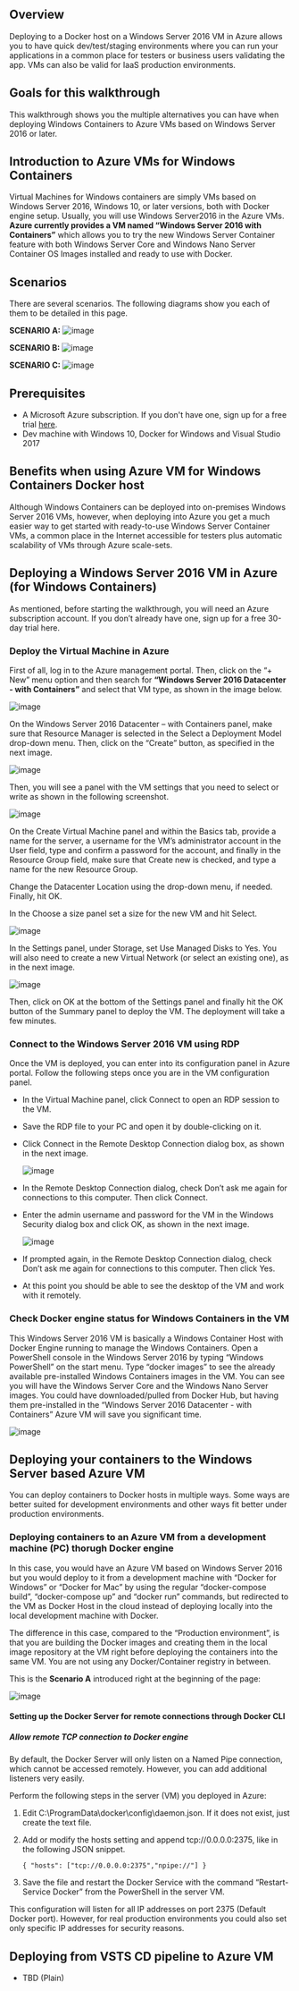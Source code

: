 ##  Overview
Deploying to a Docker host on a Windows Server 2016 VM in Azure allows you to have quick dev/test/staging environments where you can run your applications in a common place for testers or business users validating the app. VMs can also be valid for IaaS production environments.

##  Goals for this walkthrough
This walkthrough shows you the multiple alternatives you can have when deploying Windows Containers to Azure VMs based on Windows Server 2016 or later.

## Introduction to Azure VMs for Windows Containers
Virtual Machines for Windows containers are simply VMs based on Windows Server 2016, Windows 10, or later versions, both with Docker engine setup. Usually, you will use Windows Server2016 in the Azure VMs.
**Azure currently provides a VM named “Windows Server 2016 with Containers”** which allows you to try the new Windows Server Container feature with both Windows Server Core and Windows Nano Server Container OS Images installed and ready to use with Docker.

##  Scenarios
There are several scenarios. The following diagrams show you each of them to be detailed in this page.

**SCENARIO A:**
![image](https://user-images.githubusercontent.com/1712635/30402751-b976ac40-9893-11e7-9666-de94de842d31.png)

**SCENARIO B:**
![image](https://user-images.githubusercontent.com/1712635/30402804-d62632a2-9893-11e7-817a-f9f616cdf380.png)

**SCENARIO C:**
![image](https://user-images.githubusercontent.com/1712635/30403848-692350f4-9898-11e7-881a-e302f7fc7385.png)

## Prerequisites
- A Microsoft Azure subscription. If you don't have one, sign up for a free trial [here](https://azure.microsoft.com/en-us/free/).
- Dev machine with Windows 10, Docker for Windows and Visual Studio 2017

## Benefits when using Azure VM for Windows Containers Docker host
Although Windows Containers can be deployed into on-premises Windows Server 2016 VMs, however, when deploying into Azure you get a much easier way to get started with ready-to-use Windows Server Container VMs, a common place in the Internet accessible for testers plus automatic scalability of VMs through Azure scale-sets.

## Deploying a Windows Server 2016 VM in Azure (for Windows Containers)

As mentioned, before starting the walkthrough, you will need an Azure subscription account. If you don’t already have one, sign up for a free 30-day trial here.

### Deploy the Virtual Machine in Azure
First of all, log in to the Azure management portal. Then, click on the “+ New” menu option and then search for **“Windows Server 2016 Datacenter - with Containers”** and select that VM type, as shown in the image below.

![image](https://user-images.githubusercontent.com/1712635/30406957-3215bc20-98aa-11e7-8602-5cdae6f7e523.png)

On the Windows Server 2016 Datacenter – with Containers panel, make sure that Resource Manager is selected in the Select a Deployment Model drop-down menu. Then, click on the “Create” button, as specified in the next image.

![image](https://user-images.githubusercontent.com/1712635/30406974-5238cc04-98aa-11e7-9bdb-0a3be3a9e0af.png)

Then, you will see a panel with the VM settings that you need to select or write as shown in the following screenshot.

![image](https://user-images.githubusercontent.com/1712635/30406999-6d125cc0-98aa-11e7-8681-a6c90a77d6a9.png)

On the Create Virtual Machine panel and within the Basics tab, provide a name for the server, a username for the VM’s administrator account in the User field, type and confirm a password for the account, and finally in the Resource Group field, make sure that Create new is checked, and type a name for the new Resource Group.

Change the Datacenter Location using the drop-down menu, if needed. Finally, hit OK.

In the Choose a size panel set a size for the new VM and hit Select. 

![image](https://user-images.githubusercontent.com/1712635/30407011-8a275db0-98aa-11e7-9b49-8300f1a43464.png)

In the Settings panel, under Storage, set Use Managed Disks to Yes. 
You will also need to create a new Virtual Network (or select an existing one), as in the next image.

![image](https://user-images.githubusercontent.com/1712635/30407029-ab66a8d2-98aa-11e7-8e5a-c1ced1834745.png)

Then, click on OK at the bottom of the Settings panel and finally hit the OK button of the Summary panel to deploy the VM.
The deployment will take a few minutes.

### Connect to the Windows Server 2016 VM using RDP
Once the VM is deployed, you can enter into its configuration panel in Azure portal. Follow the following steps once you are in the VM configuration panel.

- In the Virtual Machine panel, click Connect to open an RDP session to the VM.
- Save the RDP file to your PC and open it by double-clicking on it.
- Click Connect in the Remote Desktop Connection dialog box, as shown in the next image.

    ![image](https://user-images.githubusercontent.com/1712635/30407087-13c69e14-98ab-11e7-991d-b19198602e74.png)

- In the Remote Desktop Connection dialog, check Don’t ask me again for connections to this computer. Then click Connect.
- Enter the admin username and password for the VM in the Windows Security dialog box and click OK, as shown in the next image.

    ![image](https://user-images.githubusercontent.com/1712635/30407156-6d860890-98ab-11e7-9083-8fd33209efcd.png)

- If prompted again, in the Remote Desktop Connection dialog, check Don’t ask me again for connections to this computer. Then click Yes.
- At this point you should be able to see the desktop of the VM and work with it remotely.

### Check Docker engine status for Windows Containers in the VM
This Windows Server 2016 VM is basically a Windows Container Host with Docker Engine running to manage the Windows Containers.
Open a PowerShell console in the Windows Server 2016 by typing “Windows PowerShell” on the start menu.
Type “docker images” to see the already available pre-installed Windows Containers images in the VM. You can see you will have the Windows Server Core and the Windows Nano Server images. You could have downloaded/pulled from Docker Hub, but having them pre-installed in the “Windows Server 2016 Datacenter - with Containers” Azure VM will save you significant time.

![image](https://user-images.githubusercontent.com/1712635/30407204-bc6f1a28-98ab-11e7-90c4-1c4f780a0cbe.png)

## Deploying your containers to the Windows Server based Azure VM

You can deploy containers to Docker hosts in multiple ways. Some ways are better suited for development environments and other ways fit better under production environments. 

### Deploying containers to an Azure VM from a development machine (PC) thorugh Docker engine

In this case, you would have an Azure VM based on Windows Server 2016 but you would deploy to it from a development machine with “Docker for Windows” or “Docker for Mac” by using the regular “docker-compose build”, “docker-compose up” and “docker run” commands, but redirected to the VM as Docker Host in the cloud instead of deploying locally into the local development machine with Docker.

The difference in this case, compared to the “Production environment”, is that you are building the Docker images and creating them in the local image repository at the VM right before deploying the containers into the same VM. You are not using any Docker/Container registry in between.

This is the **Scenario A** introduced right at the beginning of the page:

![image](https://user-images.githubusercontent.com/1712635/30402751-b976ac40-9893-11e7-9666-de94de842d31.png)

#### Setting up the Docker Server for remote connections through Docker CLI

##### Allow remote TCP connection to Docker engine

By default, the Docker Server will only listen on a Named Pipe connection, which cannot be accessed remotely. However, you can add additional listeners very easily.

Perform the following steps in the server (VM) you deployed in Azure:

1. Edit C:\ProgramData\docker\config\daemon.json. If it does not exist, just create the text file.
2. Add or modify the hosts setting and append tcp://0.0.0.0:2375, like in the following JSON snippet.

    `{
    "hosts": ["tcp://0.0.0.0:2375","npipe://"]
    }`

3. Save the file and restart the Docker Service with the command “Restart-Service Docker” from the PowerShell in the server VM.

This configuration will listen for all IP addresses on port 2375 (Default Docker port). However, for real production environments you could also set only specific IP addresses for security reasons.




## Deploying from VSTS CD pipeline to Azure VM 
- TBD (Plain)